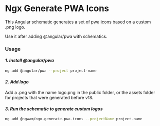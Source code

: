 # Ngx Generate PWA Icons

This Angular schematic generates a set of pwa icons based on a custom .png logo.

Use it after adding @angular/pwa with schematics.

### Usage

#### _1. Install @angular/pwa_

```sh
ng add @angular/pwa --project project-name
```

#### _2. Add logo_

Add a .png with the name logo.png in the public folder, or the assets folder for projects that were generated before v18.

#### _3. Run the schematic to generate custom logos_

```sh
ng add @ngwam/ngx-generate-pwa-icons --projectName project-name
```
